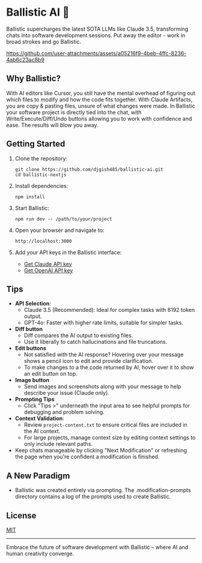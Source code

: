 # Ballistic AI 🚀

Ballistic supercharges the latest SOTA LLMs like Claude 3.5, transforming chats into software development sessions. Put away the editor - work in broad strokes and go Ballistic.

https://github.com/user-attachments/assets/a05216f9-4beb-4ffc-8236-4ab6c23ac8b9

## Why Ballistic?
With AI editors like Cursor, you still have the mental overhead of figuring out which files to modify and how the code fits together.
With Claude Artifacts, you are copy & pasting files, unsure of what changes were made.
In Ballistic your software project is directly tied into the chat, with Write/Execute/Diff/Undo buttons allowing you to work with confidence and ease. The results will blow you away.

## Getting Started

1. Clone the repository:
   ```
   git clone https://github.com/djgish485/ballistic-ai.git
   cd ballistic-nextjs
   ```

2. Install dependencies:
   ```
   npm install
   ```

3. Start Ballistic:
   ```
   npm run dev -- /path/to/your/project
   ```

4. Open your browser and navigate to:
   ```
   http://localhost:3000
   ```

5. Add your API keys in the Ballistic interface:
   - [Get Claude API key](https://www.anthropic.com/api)
   - [Get OpenAI API key](https://platform.openai.com/account/api-keys)

## Tips

- **API Selection**:
  - Claude 3.5 (Recommended): Ideal for complex tasks with 8192 token output.
  - GPT-4o: Faster with higher rate limits, suitable for simpler tasks.
- **Diff button**
  - Diff compares the AI output to existing files.
  - Use it liberally to catch hallucinations and file truncations.
- **Edit buttons** 
  - Not satisfied with the AI response? Hovering over your message shows a pencil icon to edit and provide clarification.
  - To make changes to a the code returned by AI, hover over it to show an edit button on top.
- **Image button**
  - Send images and screenshots along with your message to help describe your issue (Claude only). 
- **Prompting Tips**
  - Click "Tips >" underneath the input area to see helpful prompts for debugging and problem solving.
- **Context Validation**: 
  - Review `project-content.txt` to ensure critical files are included in the AI context.
  - For large projects, manage context size by editing context settings to only include relevant paths.  
- Keep chats manageable by clicking "Next Modification" or refreshing the page when you're confident a modification is finished.

## A New Paradigm

- Ballistic was created entirely via prompting. The .modification-prompts directory contains a log of the prompts used to create Ballistic. 

## License

[MIT](https://choosealicense.com/licenses/mit/)

---

Embrace the future of software development with Ballistic – where AI and human creativity converge.
